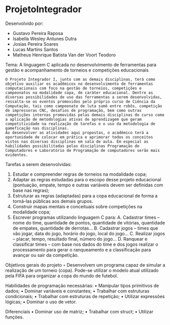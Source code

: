 # ProjetoIntegrador

Desenvolvido por: 
- Gustavo Pereira Raposa
- Isabella Wesley Antunes Dutra
- Josias Pereira Soares
- Lucas Martins Santos
- Matheus Henrique Batista Van der Voort Teodoro

Tema: A linguagem C aplicada no desenvolvimento de ferramentas para gestão e acompanhamento de torneios e competições educacionais

	O Projeto Integrador I, junto com as demais disciplinas, terá como objetivo auxiliar os acadêmicos no desenvolvimento de ferramentas computacionais com foco na gestão de torneios, competições e campeonatos na modalidade copa, de caráter educacional. Dentre as diversas possibilidades de uso das ferramentas a serem desenvolvidas, ressalta-se os eventos promovidos pelo próprio curso de Ciência da Computação, tais como campeonato de luta sumô entre robôs, competição de impressoras CNC, desafios de programação, bem como outras competições internas promovidas pelas demais disciplinas do curso como a aplicação de metodologias ativas de aprendizagem que geram competitividade na realização de tarefas e o uso da metodologia de  gameficação nas disciplinas.	
	Ao desenvolver as atividades aqui propostas, o acadêmico terá a oportunidade de colocar em prática e aprimorar todos os conceitos vistos nas diversas disciplinas em sala de aula. Em especial as habilidades possibilitadas pelas disciplinas Programação de Computadores e Laboratório de Programação de computadores serão mais evidentes.

Tarefas a serem desenvolvidas:
1.	Estudar e compreender regras de torneios na modalidade copa;
2.	Adaptar as regras estudadas para o escopo desse projeto educacional (pontuação, empate, tempo e outras variáveis devem ser definidas com base nas regras);
3.	Estruturar as regras (adaptadas) para a copa educacional de forma a torná-las públicas aos demais grupos.
4.	Construir mapas mentais e conceituais sobre competições na modalidade copa;
5.	Escrever programas utilizando linguagem C para:
A.	Cadastrar times – nome do time, quantidade de pontos, quantidade de vitórias, quantidade de empates, quantidade de derrotas...
B.	Cadastrar jogos – times que vão jogar, data do jogo, horário do jogo, local do jogo...
C.	Realizar jogos – placar, tempo, resultado final, número do jogo...
D.	Ranquear e classificar times – com base nos dados do time e dos jogos realizar o processamento para gerar o ranqueamento e a classificação para avançar ou sair da competição.

Objetivos gerais do projeto
◦	Desenvolvem um programa capaz de simular a realização de um torneio (copa). Pode-se utilizar o modelo atual utilizado pela FIFA para organizar a copa do mundo de futebol.

Habilidades de programação necessárias:
•	Manipular tipos primitivos de dados;
•	Dominar variáveis e constantes;
•	Trabalhar com estruturas condicionais;
•	Trabalhar com estruturas de repetição;
•	Utilizar expressões lógicas;
•	Dominar o uso de vetor.

Diferenciais
•	Dominar uso de matriz;
•	Trabalhar com struct;
•	Utilizar funções.
